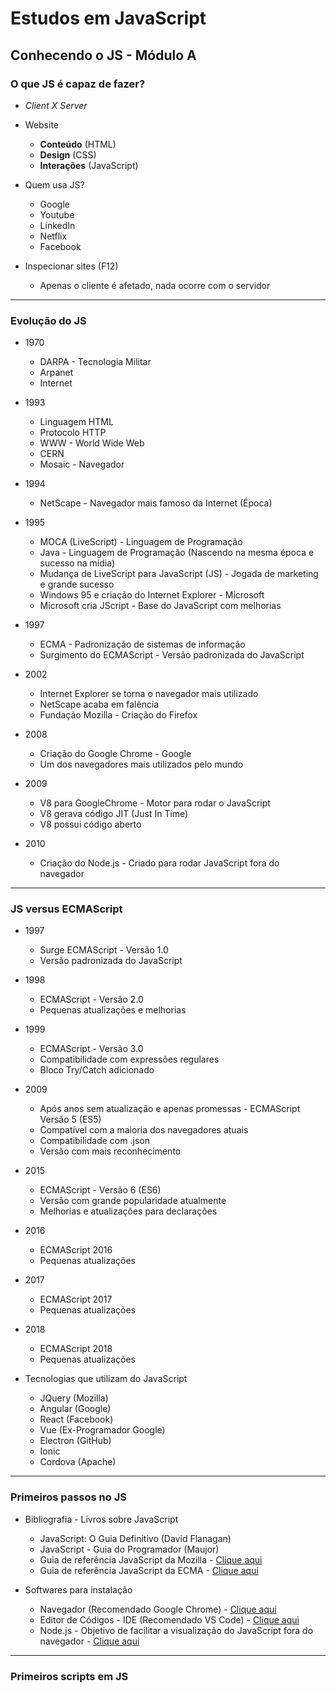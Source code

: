 # Estudos em JavaScript

## Conhecendo o JS - Módulo A

### O que JS é capaz de fazer?

* _Client X Server_

* Website
    * __Conteúdo__ (HTML)
    * __Design__ (CSS)
    * __Interações__ (JavaScript)

* Quem usa JS?
    * Google
    * Youtube
    * LinkedIn
    * Netflix
    * Facebook

* Inspecionar sites (F12)
    * Apenas o cliente é afetado, nada ocorre com o servidor

---
### Evolução do JS

* 1970
   * DARPA - Tecnologia Militar
   * Arpanet
   * Internet

* 1993
   * Linguagem HTML
   * Protocolo HTTP
   * WWW - World Wide Web
   * CERN
   * Mosaic - Navegador

* 1994
   * NetScape - Navegador mais famoso da Internet (Época)

* 1995
   * MOCA (LiveScript) - Linguagem de Programação
   * Java - Linguagem de Programação (Nascendo na mesma época e sucesso na mídia)
   * Mudança de LiveScript para JavaScript (JS) - Jogada de marketing e grande sucesso
   * Windows 95 e criação do Internet Explorer - Microsoft
   * Microsoft cria JScript - Base do JavaScript com melhorias

* 1997
   * ECMA - Padronização de sistemas de informação
   * Surgimento do ECMAScript - Versão padronizada do JavaScript

* 2002
   * Internet Explorer se torna o navegador mais utilizado
   * NetScape acaba em falência
   * Fundação Mozilla - Criação do Firefox

* 2008
   * Criação do Google Chrome - Google
   * Um dos navegadores mais utilizados pelo mundo

* 2009
   * V8 para GoogleChrome - Motor para rodar o JavaScript
   * V8 gerava código JIT (Just In Time)
   * V8 possui código aberto

* 2010
   * Criação do Node.js - Criado para rodar JavaScript fora do navegador
---
### JS versus ECMAScript

* 1997
   * Surge ECMAScript - Versão 1.0
   * Versão padronizada do JavaScript

* 1998
   * ECMAScript - Versão 2.0
   * Pequenas atualizações e melhorias

* 1999
   * ECMAScript - Versão 3.0
   * Compatibilidade com expressões regulares
   * Bloco Try/Catch adicionado

* 2009
   * Após anos sem atualização e apenas promessas - ECMAScript Versão 5 (ES5)
   * Compatível com a maioria dos navegadores atuais
   * Compatibilidade com .json
   * Versão com mais reconhecimento
   
* 2015
   * ECMAScript - Versão 6 (ES6)
   * Versão com grande popularidade atualmente
   * Melhorias e atualizações para declarações

* 2016
   * ECMAScript 2016
   * Pequenas atualizações

* 2017
   * ECMAScript 2017
   * Pequenas atualizações

* 2018
   * ECMAScript 2018
   * Pequenas atualizações

* Tecnologias que utilizam do JavaScript
   * JQuery (Mozilla)
   * Angular (Google)
   * React (Facebook)
   * Vue (Ex-Programador Google)
   * Electron (GitHub)
   * Ionic
   * Cordova (Apache)
---
### Primeiros passos no JS

* Bibliografia - Livros sobre JavaScript
   * JavaScript: O Guia Definitivo (David Flanagan)
   * JavaScript - Guia do Programador (Maujor)
   * Guia de referência JavaScript da Mozilla - [Clique aqui](https://developer.mozilla.org/pt-BR/docs/Web/JavaScript/Reference)
   * Guia de referência JavaScript da ECMA - [Clique aqui](https://www.ecma-international.org/publications-and-standards/standards/ecma-262/)

* Softwares para instalação
   * Navegador (Recomendado Google Chrome) - [Clique aqui](https://www.google.com/intl/pt-BR/chrome/)
   * Editor de Códigos - IDE (Recomendado VS Code) - [Clique aqui](https://code.visualstudio.com/)
   * Node.js - Objetivo de facilitar a visualização do JavaScript fora do navegador - [Clique aqui](https://nodejs.org/en)
---
### Primeiros scripts em JS
